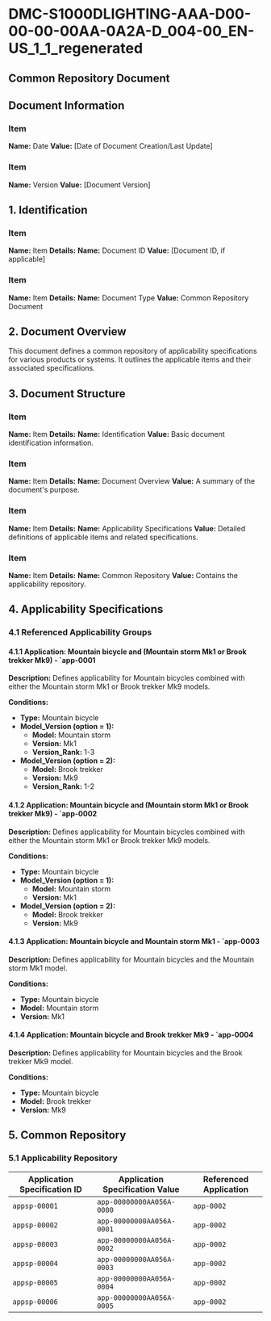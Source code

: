 # DMC-S1000DLIGHTING-AAA-D00-00-00-00AA-0A2A-D_004-00_EN-US_1_1_regenerated

## Common Repository Document

## Document Information

### Item

**Name:** Date
**Value:** [Date of Document Creation/Last Update]

### Item

**Name:** Version
**Value:** [Document Version]

## 1. Identification

### Item

**Name:** Item
**Details:**
  **Name:** Document ID
  **Value:** [Document ID, if applicable]

### Item

**Name:** Item
**Details:**
  **Name:** Document Type
  **Value:** Common Repository Document

## 2. Document Overview

This document defines a common repository of applicability specifications for various products or systems. It outlines the applicable items and their associated specifications.

## 3. Document Structure

### Item

**Name:** Item
**Details:**
  **Name:** Identification
  **Value:** Basic document identification information.

### Item

**Name:** Item
**Details:**
  **Name:** Document Overview
  **Value:** A summary of the document's purpose.

### Item

**Name:** Item
**Details:**
  **Name:** Applicability Specifications
  **Value:** Detailed definitions of applicable items and related specifications.

### Item

**Name:** Item
**Details:**
  **Name:** Common Repository
  **Value:** Contains the applicability repository.

## 4. Applicability Specifications

### 4.1 Referenced Applicability Groups

#### 4.1.1 Application: Mountain bicycle and (Mountain storm Mk1 or Brook trekker Mk9) - `app-0001
**Description:** Defines applicability for Mountain bicycles combined with either the Mountain storm Mk1 or Brook trekker Mk9 models.

**Conditions:**

*   **Type:** Mountain bicycle
*   **Model_Version (option = 1):**
    *   **Model:** Mountain storm
    *   **Version:** Mk1
    *   **Version_Rank:** 1-3
*   **Model_Version (option = 2):**
    *   **Model:** Brook trekker
    *   **Version:** Mk9
    *   **Version_Rank:** 1-2

#### 4.1.2 Application: Mountain bicycle and (Mountain storm Mk1 or Brook trekker Mk9) - `app-0002
**Description:** Defines applicability for Mountain bicycles combined with either the Mountain storm Mk1 or Brook trekker Mk9 models.

**Conditions:**

*   **Type:** Mountain bicycle
*   **Model_Version (option = 1):**
    *   **Model:** Mountain storm
    *   **Version:** Mk1
*   **Model_Version (option = 2):**
    *   **Model:** Brook trekker
    *   **Version:** Mk9

#### 4.1.3 Application: Mountain bicycle and Mountain storm Mk1 - `app-0003
**Description:** Defines applicability for Mountain bicycles and the Mountain storm Mk1 model.

**Conditions:**

*   **Type:** Mountain bicycle
*   **Model:** Mountain storm
*   **Version:** Mk1

#### 4.1.4 Application: Mountain bicycle and Brook trekker Mk9 - `app-0004
**Description:** Defines applicability for Mountain bicycles and the Brook trekker Mk9 model.

**Conditions:**

*   **Type:** Mountain bicycle
*   **Model:** Brook trekker
*   **Version:** Mk9

## 5. Common Repository

### 5.1 Applicability Repository

| Application Specification ID | Application Specification Value | Referenced Application |
|---|---|---|
| `appsp-00001` | `app-00000000AA056A-0000` | `app-0002` |
| `appsp-00002` | `app-00000000AA056A-0001` | `app-0002` |
| `appsp-00003` | `app-00000000AA056A-0002` | `app-0002` |
| `appsp-00004` | `app-00000000AA056A-0003` | `app-0002` |
| `appsp-00005` | `app-00000000AA056A-0004` | `app-0002` |
| `appsp-00006` | `app-00000000AA056A-0005` | `app-0002` |